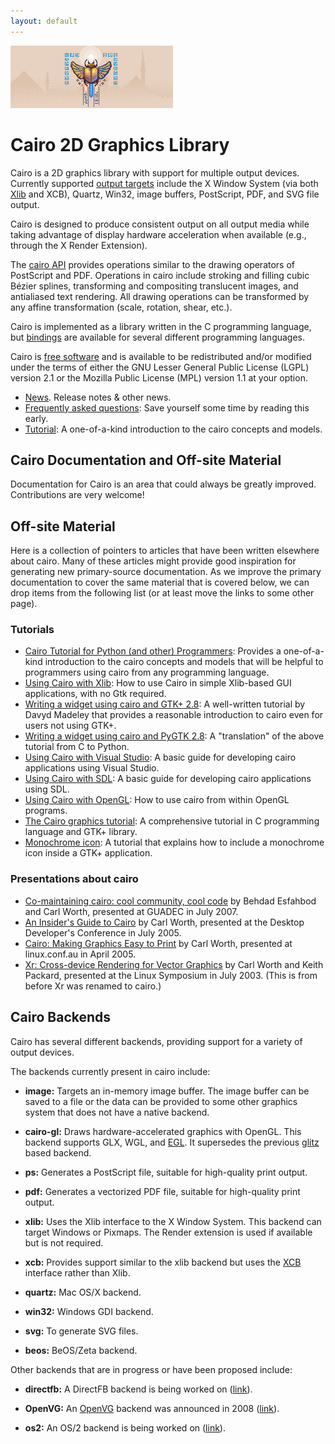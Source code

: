 ```yaml
---
layout: default
---
```


<picture class="full pixels">
    <source srcset="assets/splash-dark.png" media="(prefers-color-scheme: dark)">
    <img src="assets/splash.png">
</picture>

# Cairo 2D Graphics Library

Cairo is a 2D graphics library with support for multiple output devices. Currently supported [output targets](#cairo-backends) include the X Window System (via both [Xlib](./Xlib/) and XCB), Quartz, Win32, image buffers, PostScript, PDF, and SVG file output.

Cairo is designed to produce consistent output on all output media while taking advantage of display hardware acceleration when available (e.g., through the X Render Extension).

The [cairo API](/manual/) provides operations similar to the drawing operators of PostScript and PDF. Operations in cairo include stroking and filling cubic Bézier splines, transforming and compositing translucent images, and antialiased text rendering. All drawing operations can be transformed by any affine transformation (scale, rotation, shear, etc.).

Cairo is implemented as a library written in the C programming language, but [bindings](./bindings/) are available for several different programming languages.

Cairo is [free software](http://www.fsf.org/licensing/essays/free-sw.html) and is available to be redistributed and/or modified under the terms of either the GNU Lesser General Public License (LGPL) version 2.1 or the Mozilla Public License (MPL) version 1.1 at your option.

- [News](news/). Release notes & other news.
- [Frequently asked questions](faq/): Save yourself some time by reading this early.
- [Tutorial](tutorial/): A one-of-a-kind introduction to the cairo concepts and models.
 
## Cairo Documentation and Off-site Material

Documentation for Cairo is an area that could always be greatly improved. Contributions are very welcome!


<!--

- [API reference manual](/manual/): Function-by-function reference.
- [Cookbook](../cookbook/): Simple recipes for drawing.
- [Samples](../samples/): Some samples of how to use Cairo.
- [Cairoglyphics](../cairoglyphics/): A tutorial by way of diagrams. From a Python POV. Please help debug them.
- [Using the PostScript surface](./using_the_postscript_surface/): How to use the PostScript surface.

Other information that might be of interest:

- [Roadmap](../roadmap/): Features planned for upcoming releases.
- [Todo](../todo/): Other ideas (not yet on the [roadmap](../roadmap/)).
- [Missing](../missing/): Page listing features missing to allow SVG/Flash rendering using cairo without fallbacks.
- [Bibliography](../bibliography/): Where the good ideas came from.
- [Building](../building/): Various recipes for compiling Cairo sources on different platforms and with different goals.
-->

## Off-site Material

Here is a collection of pointers to articles that have been written elsewhere about cairo. Many of these articles might provide good inspiration for generating new primary-source documentation. As we improve the primary documentation to cover the same material that is covered below, we can drop items from the following list (or at least move the links to some other page).

### Tutorials

- [Cairo Tutorial for Python (and other) Programmers](http://www.tortall.net/mu/wiki/CairoTutorial): Provides a one-of-a-kind introduction to the cairo concepts and models that will be helpful to programmers using cairo from any programming language.
- [Using Cairo with Xlib](../Xlib/): How to use Cairo in simple Xlib-based GUI applications, with no Gtk required.
- [Writing a widget using cairo and GTK+ 2.8](http://thegnomejournal.wordpress.com/2005/12/02/writing-a-widget-using-cairo-and-gtk2-8/): A well-written tutorial by Davyd Madeley that provides a reasonable introduction to cairo even for users not using GTK+.
- [Writing a widget using cairo and PyGTK 2.8](http://www.pygtk.org/articles/cairo-pygtk-widgets/cairo-pygtk-widgets.htm): A "translation" of the above tutorial from C to Python.
- [Using Cairo with Visual Studio](../visualstudio/): A basic guide for developing cairo applications using Visual Studio.
- [Using Cairo with SDL](../SDL/): A basic guide for developing cairo applications using SDL.
- [Using Cairo with OpenGL](../OpenGL/): How to use cairo from within OpenGL programs.
- [The Cairo graphics tutorial](http://zetcode.com/tutorials/cairographicstutorial/): A comprehensive tutorial in C programming language and GTK+ library.
- [Monochrome icon](http://wiki.xfce.org/howto/monochrome-icon): A tutorial that explains how to include a monochrome icon inside a GTK+ application.

### Presentations about cairo

- [Co-maintaining cairo: cool community, cool code](http://behdad.org/download/Presentations/cairo-code-community/slides.pdf) by Behdad Esfahbod and Carl Worth, presented at GUADEC in July 2007.
- [An Insider's Guide to Cairo](http://cworth.org/~cworth/papers/cairo_ddc2005/) by Carl Worth, presented at the Desktop Developer's Conference in July 2005.
- [Cairo: Making Graphics Easy to Print](http://cworth.org/~cworth/papers/cairo_lca2005/) by Carl Worth, presented at linux.conf.au in April 2005.
- [Xr: Cross-device Rendering for Vector Graphics](http://cworth.org/~cworth/papers/xr_ols2003/) by Carl Worth and Keith Packard, presented at the Linux Symposium in July 2003. (This is from before Xr was renamed to cairo.)


## Cairo Backends

Cairo has several different backends, providing support for a variety of output devices.

The backends currently present in cairo include:

- **image:** Targets an in-memory image buffer. The image buffer can be saved to a file or the data can be provided to some other graphics system that does not have a native backend.

- **cairo-gl:** Draws hardware-accelerated graphics with OpenGL. This backend supports GLX, WGL, and [EGL](http://www.khronos.org/egl/). It supersedes the previous [glitz](http://www.freedesktop.org/wiki/Software/glitz) based backend.

- **ps:** Generates a PostScript file, suitable for high-quality print output.

- **pdf:** Generates a vectorized PDF file, suitable for high-quality print output.

- **xlib:** Uses the Xlib interface to the X Window System. This backend can target Windows or Pixmaps. The Render extension is used if available but is not required.

- **xcb:** Provides support similar to the xlib backend but uses the [XCB](http://xcb.freedesktop.org/) interface rather than Xlib.

- **quartz:** Mac OS/X backend.

- **win32:** Windows GDI backend.

- **svg:** To generate SVG files.

- **beos:** BeOS/Zeta backend.

Other backends that are in progress or have been proposed include:

- **directfb:** A DirectFB backend is being worked on ([link](http://lists.freedesktop.org/archives/cairo/2005-November/005625.html)).

- **OpenVG:** An [OpenVG](http://www.khronos.org/openvg/) backend was announced in 2008 ([link](http://lists.cairographics.org/archives/cairo/2008-January/012833.html)).

- **os2:** An OS/2 backend is being worked on ([link](http://lists.freedesktop.org/archives/cairo/2005-August/004957.html)).



